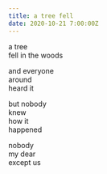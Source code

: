 ```yaml
---
title: a tree fell
date: 2020-10-21 7:00:00Z
---
```


a tree  
fell in
the woods

and everyone  
around  
heard it

but nobody  
knew  
how it  
happened

nobody  
my dear  
except us
